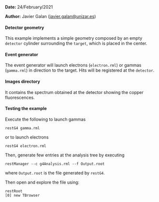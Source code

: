 **Date:** 24/February/2021

**Author:** Javier Galan (javier.galan@unizar.es)

#### Detector geometry

This example implements a simple geometry composed by an empty `detector` cylinder surrounding the `target`, which is placed in the center.

#### Event generator
The event generator will launch electrons (`electron.rml`) or gammas (`gamma.rml`) in direction to the target. Hits will be registered at the `detector`.

#### Images directory
It contains the spectrum obtained at the detector showing the copper fluorescences.

#### Testing the example

Execute the following to launch gammas

```
restG4 gamma.rml
```

or to launch electrons

```
restG4 electron.rml
```

Then, generate few entries at the analysis tree by executing

```
restManager --c g4Analysis.rml --f Output.root
```

where `Output.root` is the file generated by `restG4`.

Then open and explore the file using:

```
restRoot
[0] new TBrowser
```
